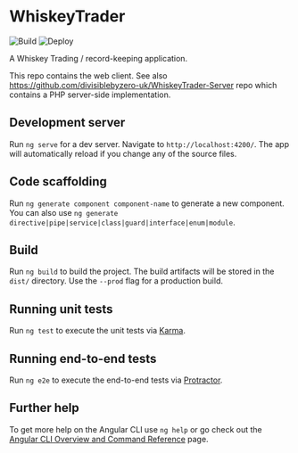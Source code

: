 # WhiskeyTrader

![Build](https://github.com/divisiblebyzero-uk/WhiskeyTrader/workflows/Build/badge.svg)
![Deploy](https://github.com/divisiblebyzero-uk/WhiskeyTrader/workflows/Deploy/badge.svg)

A Whiskey Trading / record-keeping application.

This repo contains the web client. See also https://github.com/divisiblebyzero-uk/WhiskeyTrader-Server repo which contains a PHP server-side implementation.

## Development server

Run `ng serve` for a dev server. Navigate to `http://localhost:4200/`. The app will automatically reload if you change any of the source files.

## Code scaffolding

Run `ng generate component component-name` to generate a new component. You can also use `ng generate directive|pipe|service|class|guard|interface|enum|module`.

## Build

Run `ng build` to build the project. The build artifacts will be stored in the `dist/` directory. Use the `--prod` flag for a production build.

## Running unit tests

Run `ng test` to execute the unit tests via [Karma](https://karma-runner.github.io).

## Running end-to-end tests

Run `ng e2e` to execute the end-to-end tests via [Protractor](http://www.protractortest.org/).

## Further help

To get more help on the Angular CLI use `ng help` or go check out the [Angular CLI Overview and Command Reference](https://angular.io/cli) page.

